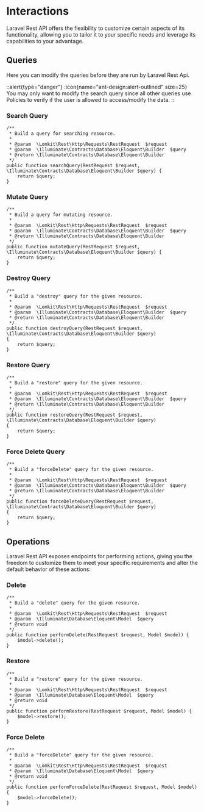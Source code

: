 # Interactions

Laravel Rest API offers the flexibility to customize certain aspects of its functionality, allowing you to tailor it to your specific needs and leverage its capabilities to your advantage.

## Queries

Here you can modify the queries before they are run by Laravel Rest Api.

::alert{type="danger"}
:icon{name="ant-design:alert-outlined" size=25}&nbsp;
You may only want to modify the search query since all other queries use Policies to verify if the user is allowed to access/modify the data.
::


### Search Query

```php[UserResource.php]
/**
 * Build a query for searching resource.
 *
 * @param  \Lomkit\Rest\Http\Requests\RestRequest  $request
 * @param  \Illuminate\Contracts\Database\Eloquent\Builder  $query
 * @return \Illuminate\Contracts\Database\Eloquent\Builder
 */
public function searchQuery(RestRequest $request, \Illuminate\Contracts\Database\Eloquent\Builder $query) {
    return $query;
}
```

### Mutate Query

```php[UserResource.php]
/**
 * Build a query for mutating resource.
 *
 * @param  \Lomkit\Rest\Http\Requests\RestRequest  $request
 * @param  \Illuminate\Contracts\Database\Eloquent\Builder  $query
 * @return \Illuminate\Contracts\Database\Eloquent\Builder
 */
public function mutateQuery(RestRequest $request, \Illuminate\Contracts\Database\Eloquent\Builder $query) {
    return $query;
}
```

### Destroy Query

```php[UserResource.php]
/**
 * Build a "destroy" query for the given resource.
 *
 * @param  \Lomkit\Rest\Http\Requests\RestRequest  $request
 * @param  \Illuminate\Contracts\Database\Eloquent\Builder  $query
 * @return \Illuminate\Contracts\Database\Eloquent\Builder
 */
public function destroyQuery(RestRequest $request, \Illuminate\Contracts\Database\Eloquent\Builder $query)
{
    return $query;
}
```

### Restore Query

```php[UserResource.php]
/**
 * Build a "restore" query for the given resource.
 *
 * @param  \Lomkit\Rest\Http\Requests\RestRequest  $request
 * @param  \Illuminate\Contracts\Database\Eloquent\Builder  $query
 * @return \Illuminate\Contracts\Database\Eloquent\Builder
 */
public function restoreQuery(RestRequest $request, \Illuminate\Contracts\Database\Eloquent\Builder $query)
{
    return $query;
}
```

### Force Delete Query

```php[UserResource.php]
/**
 * Build a "forceDelete" query for the given resource.
 *
 * @param  \Lomkit\Rest\Http\Requests\RestRequest  $request
 * @param  \Illuminate\Contracts\Database\Eloquent\Builder  $query
 * @return \Illuminate\Contracts\Database\Eloquent\Builder
 */
public function forceDeleteQuery(RestRequest $request, \Illuminate\Contracts\Database\Eloquent\Builder $query)
{
    return $query;
}
```

## Operations

Laravel Rest API exposes endpoints for performing actions, giving you the freedom to customize them to meet your specific requirements and alter the default behavior of these actions:

### Delete

```php[UserResource.php]
/**
 * Build a "delete" query for the given resource.
 *
 * @param  \Lomkit\Rest\Http\Requests\RestRequest  $request
 * @param  \Illuminate\Database\Eloquent\Model  $query
 * @return void
 */
public function performDelete(RestRequest $request, Model $model) {
    $model->delete();
}
```

### Restore

```php[UserResource.php]
/**
 * Build a "restore" query for the given resource.
 *
 * @param  \Lomkit\Rest\Http\Requests\RestRequest  $request
 * @param  \Illuminate\Database\Eloquent\Model  $query
 * @return void
 */
public function performRestore(RestRequest $request, Model $model) {
    $model->restore();
}
```

### Force Delete

```php[UserResource.php]
/**
 * Build a "forceDelete" query for the given resource.
 *
 * @param  \Lomkit\Rest\Http\Requests\RestRequest  $request
 * @param  \Illuminate\Database\Eloquent\Model  $query
 * @return void
 */
public function performForceDelete(RestRequest $request, Model $model) {
    $model->forceDelete();
}
```
